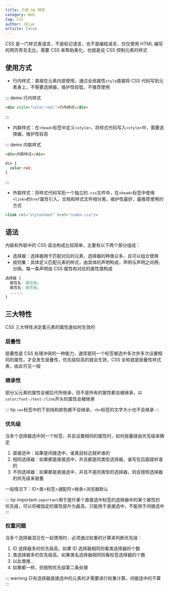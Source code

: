 ```yaml
---
title: 介绍 && 特性
category: Web
tag: CSS
author: JQiue
article: false
---
```


CSS 是一门样式表语言，不是标记语言，也不是编程语言，仅仅使用 HTML 编写的网页奇丑无比，需要 CSS 来帮助美化，也就是说 CSS 控制元素的样式

## 使用方式

+ 行内样式：直接在元素内部使用，通过全局属性`style`直接将 CSS 代码写到元素身上，不需要选择器，维护性较低，不推荐使用

::: demo 行内样式

```html
<div style="color:red;">行内样式</div>
```

:::

+ 内联样式：在`<head>`标签中定义`<style>`，将样式代码写入`<style>`中，需要选择器，维护性较高

::: demo 内联样式

```html
<div>内联样式</div>
```

```css
div {
  color:red;
}
```

:::

+ 外联样式：将样式代码写到一个独立的`.css`文件中，在`<head>`标签中使用`<link>`的`href`属性引入，文档和样式文件相分离，维护性最好，最推荐使用的方式

```html
<link rel="stylesheet" href="index.css"/>
```

## 语法

内联和外联中的 CSS 语法构成比较简单，主要有以下两个部分组成：

+ 选择器：选择器用于匹配对应的元素，选择器的种类众多，且可以组合使用
+ 规则集：具体定义匹配元素的样式，由具体的声明构成，声明与声明之间用`;`分隔，每一条声明由 CSS 属性和对应的属性值构成

``` css
选择器 {
  属性名: 属性值;
  属性名: 属性值;
  ......
}
```

## 三大特性

CSS 三大特性决定着元素的属性是如何生效的

### 层叠性

层叠性是 CSS 处理冲突的一种能力，通常是同一个标签被选中多次并多次设置相同的属性，才会发生层叠性，优先级较高的就会生效，CSS 全称就是层叠性样式表，由此可见一般

### 继承性

部分父元素的属性会被后代所继承，但不是所有的属性都会被继承，以`color/font-/text-/line`开头的属性会被继承

::: tip
`<a>`标签中的下划线和颜色都不会继承，`<h>`标签的文字大小也不会继承
:::

### 优先级

当多个选择器选中同一个标签，并且设置相同的属性时，如何层叠就由优先级来确定

1. 直接选中：如果是间接选中，谁离目标近就听谁的
2. 相同选择器：如果都是直接选中，并且都是同类型选择器，谁写在后面就听谁的
3. 不同选择器：如果都是直接选中，并且不是同类型的选择器，则会按照选择器的优先级来层叠

一般情况下：ID>类>标签>通配符>继承>浏览器默认

::: tip important
`important`用于提升某个直接选中标签的选择器中的某个属性的优先级，可以将被指定的属性提升为最高，只能用于直接选中，不能用于间接选中
:::

### 权重问题

当多个选择器混合在一起使用时，必须通过权重的计算来判断优先级：

1. ID 选择器多的优先级高，如果 ID 选择器相同则看类选择器的个数
2. 类选择器多的优先级高，如果类名选择器相同则看标签选择器的个数
3. 以此类推...
4. 如果都一样，则按照优先级第二条处理

::: warning
只有选择器直接选中的元素的才需要进行权重计算，间接选中的不算
:::
